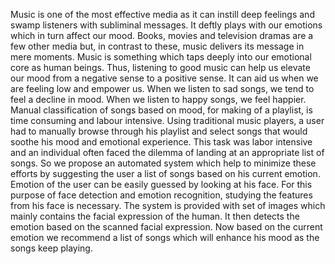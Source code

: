 Music is one of the most effective media as it can instill deep feelings and
swamp listeners with subliminal messages. It deftly plays with our emotions
which in turn affect our mood. Books, movies and television dramas are
a few other media but, in contrast to these, music delivers its message in
mere moments. Music is something which taps deeply into our emotional
core as human beings. Thus, listening to good music can help us elevate
our mood from a negative sense to a positive sense. It can aid us when
we are feeling low and empower us. When we listen to sad songs, we tend
to feel a decline in mood. When we listen to happy songs, we feel happier.
Manual classification of songs based on mood, for making of a playlist, is time
consuming and labour intensive. Using traditional music players, a user had
to manually browse through his playlist and select songs that would soothe
his mood and emotional experience. This task was labor intensive and an
individual often faced the dilemma of landing at an appropriate list of songs.
So we propose an automated system which help to minimize these efforts by
suggesting the user a list of songs based on his current emotion. Emotion of
the user can be easily guessed by looking at his face. For this purpose of
face detection and emotion recognition, studying the features from his face is
necessary. The system is provided with set of images which mainly contains
the facial expression of the human. It then detects the emotion based on the
scanned facial expression. Now based on the current emotion we recommend
a list of songs which will enhance his mood as the songs keep playing.
